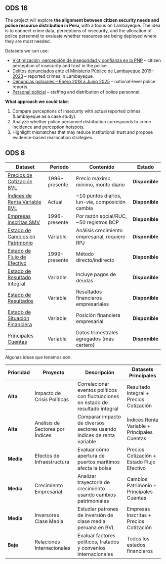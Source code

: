 ## ODS 16

The project will explore **the alignment between citizen security needs and
police resource distribution in Peru**, with a focus on Lambayeque. The idea is
to connect crime data, perceptions of insecurity, and the allocation of police
personnel to evaluate whether resources are being deployed where they are most
needed.

Datasets we can use:

- [Victimización, percepción de inseguridad y confianza en la PNP](https://datosabiertos.gob.pe/dataset/victimizaci%C3%B3n-percepci%C3%B3n-de-inseguridad-y-confianza-en-la-pnp)
  – citizen perception of insecurity and trust in the police.
- [Delitos denunciados ante el Ministerio Público de Lambayeque 2019–2023](https://datosabiertos.gob.pe/dataset/delitos-denunciados-ante-el-ministerio-publico-de-lambayeque-2019-2023)
  – reported crimes in Lambayeque.
- [Denuncias policiales – Enero 2018 a Junio 2025](https://datosabiertos.gob.pe/dataset/denuncias-policiales/resource/64c01d53-4402-4e5a-936a-4bce5b3d1008)
  – national-level police reports.
- [Personal policial](https://datosabiertos.gob.pe/dataset/personal-policial) –
  staffing and distribution of police personnel.

**What approach we could take**:

1. Compare perceptions of insecurity with actual reported crimes (Lambayeque as
   a case study).
2. Analyze whether police personnel distribution corresponds to crime incidence
   and perception hotspots.
3. Highlight mismatches that may reduce institutional trust and propose
   evidence-based reallocation strategies.

## ODS 8

| Dataset                                                                                                                                                                                         | Período       | Contenido                                       | Estado         |
| ----------------------------------------------------------------------------------------------------------------------------------------------------------------------------------------------- | ------------- | ----------------------------------------------- | -------------- |
| [Precios de Cotización BVL](https://www.datosabiertos.gob.pe/dataset/informaci%C3%B3n-de-precios-de-cotizaci%C3%B3n-de-valores-seg%C3%BAn-fecha-de-cotizaci%C3%B3n-en-la-bvl)                   | 1996-presente | Precio máximo, mínimo, monto diario             | **Disponible** |
| [Índices de Renta Variable BVL](https://www.datosabiertos.gob.pe/dataset/informaci%C3%B3n-de-%C3%ADndices-del-mercado-de-renta-variable-en-el-per%C3%BA-seg%C3%BAn-fecha-del-%C3%ADndice-en-la) | Actual        | ~10 puntos diarios, lun-vie, composición cambia | **Disponible** |
| [Empresas Inscritas SMV](https://www.datosabiertos.gob.pe/dataset/informaci%C3%B3n-de-valores-representativos-de-participaci%C3%B3n-patrimonial-inscritos-en-el-registro)                       | 1996-presente | Por razón social/RUC, ~50 registros BCP         | **Disponible** |
| [Estado de Cambios en Patrimonio](https://www.datosabiertos.gob.pe/dataset/estado-de-cambios-en-el-patrimonio-informaci%C3%B3n-financiera-de-empresas-supervisadas-por-la)                      | Variable      | Análisis crecimiento empresarial, requiere RPJ  | **Disponible** |
| [Estado de Flujo de Efectivo](https://www.datosabiertos.gob.pe/dataset/estado-de-flujo-de-efectivo-informaci%C3%B3n-financiera-de-empresas-supervisadas-por-la-smv)                             | 1999-presente | Método directo/indirecto                        | **Disponible** |
| [Estado de Resultado Integral](https://www.datosabiertos.gob.pe/dataset/estado-de-resultado-integral-informaci%C3%B3n-financiera-de-empresas-supervisadas-por-la-smv)                           | Variable      | Incluye pagos de deudas                         | **Disponible** |
| [Estado de Resultados](https://www.datosabiertos.gob.pe/dataset/estado-de-resultados-informaci%C3%B3n-financiera-de-empresas-supervisadas-por-la-smv)                                           | Variable      | Resultados financieros empresariales            | **Disponible** |
| [Estado de Situación Financiera](https://www.datosabiertos.gob.pe/dataset/estado-de-situaci%C3%B3n-financiera-informaci%C3%B3n-financiera-de-empresas-supervisadas-por-la-smv)                  | Variable      | Posición financiera empresarial                 | **Disponible** |
| [Principales Cuentas](https://www.datosabiertos.gob.pe/dataset/principales-cuentas-de-informaci%C3%B3n-financiera-de-empresas-supervisadas-por-la-smv)                                          | Variable      | Datos trimestrales agregados (más certero)      | **Disponible** |

Algunas ideas que tenemos son:

| Prioridad | Proyecto                         | Descripción                                                                       | Datasets Principales                         |
| --------- | -------------------------------- | --------------------------------------------------------------------------------- | -------------------------------------------- |
| **Alta**  | Impacto de Crisis Políticas      | Correlacionar eventos políticos con fluctuaciones en estado de resultado integral | Resultado Integral + Precios Cotización      |
| **Alta**  | Análisis de Sectores por Índices | Comparar impacto de diversos sectores usando índices de renta variable            | Índices Renta Variable + Principales Cuentas |
| **Media** | Efectos de Infraestructura       | Evaluar cómo apertura de puertos marítimos afecta la bolsa                        | Precios Cotización + Estado Flujo Efectivo   |
| **Media** | Crecimiento Empresarial          | Analizar trayectoria de crecimiento usando cambios patrimoniales                  | Cambios Patrimonio + Principales Cuentas     |
| **Media** | Inversores Clase Media           | Estudiar patrones de inversión de clase media peruana en BVL                      | Empresas Inscritas + Precios Cotización      |
| **Baja**  | Relaciones Internacionales       | Evaluar factores políticos, tratados y convenios internacionales                  | Todos los estados financieros                |
